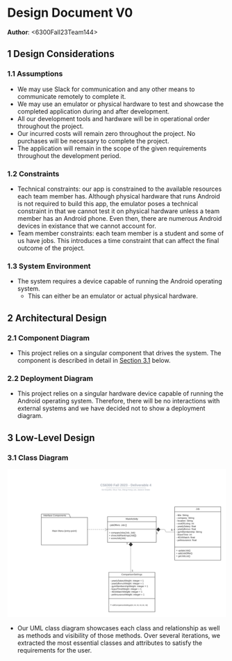 # Design Document V0

**Author**: \<6300Fall23Team144\>

## 1 Design Considerations

### 1.1 Assumptions

- We may use Slack for communication and any other means to communicate remotely to complete it.
- We may use an emulator or physical hardware to test and showcase the completed application during and after development.
- All our development tools and hardware will be in operational order throughout the project.
- Our incurred costs will remain zero throughout the project. No purchases will be necessary to complete the project.
- The application will remain in the scope of the given requirements throughout the development period.

### 1.2 Constraints

- Technical constraints: our app is constrained to the available resources each team member has. Although physical hardware that runs Android is not required to build this app, the emulator poses a technical constraint in that we cannot test it on physical hardware unless a team member has an Android phone. Even then, there are numerous Android devices in existance that we cannot account for.
- Team member constraints: each team member is a student and some of us have jobs. This introduces a time constraint that can affect the final outcome of the project.

### 1.3 System Environment

- The system requires a device capable of running the Android operating system.
    - This can either be an emulator or actual physical hardware.

## 2 Architectural Design

### 2.1 Component Diagram

- This project relies on a singular component that drives the system. The component is described in detail in [Section 3.1](#31-class-diagram) below.

### 2.2 Deployment Diagram

- This project relies on a singular hardware device capable of running the Android operating system. Therefore, there will be no interactions with external systems and we have decided not to show a deployment diagram.

## 3 Low-Level Design

### 3.1 Class Diagram
![](../Design-Team/images/team-design.png)

- Our UML class diagram showcases each class and relationship as well as methods and visibility of those methods. Over several iterations, we extracted the most essential classes and attributes to satisfy the requirements for the user.
